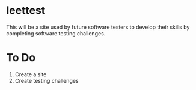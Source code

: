 # leettest
This will be a site used by future software testers to develop their skills by completing software testing challenges. 

# To Do 
1. Create a site 
2. Create testing challenges
